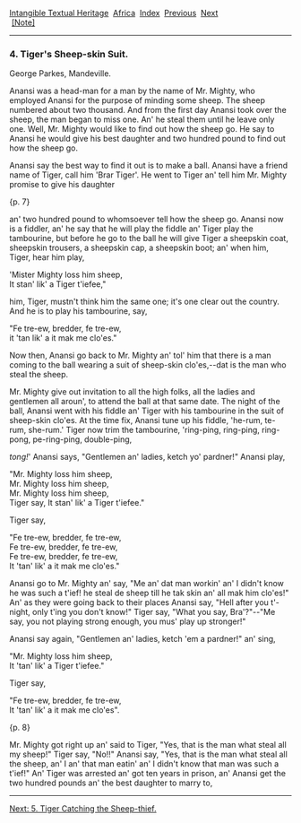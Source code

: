 [Intangible Textual Heritage](../../index)  [Africa](../index) 
[Index](index)  [Previous](jas003)  [Next](jas005)   
 [\[Note\]](jas004n)

------------------------------------------------------------------------

### 4. Tiger's Sheep-skin Suit.

George Parkes, Mandeville.

Anansi was a head-man for a man by the name of Mr. Mighty, who employed
Anansi for the purpose of minding some sheep. The sheep numbered about
two thousand. And from the first day Anansi took over the sheep, the man
began to miss one. An' he steal them until he leave only one. Well, Mr.
Mighty would like to find out how the sheep go. He say to Anansi he
would give his best daughter and two hundred pound to find out how the
sheep go.

Anansi say the best way to find it out is to make a ball. Anansi have a
friend name of Tiger, call him 'Brar Tiger'. He went to Tiger an' tell
him Mr. Mighty promise to give his daughter

{p. 7}

an' two hundred pound to whomsoever tell how the sheep go. Anansi now is
a fiddler, an' he say that he will play the fiddle an' Tiger play the
tambourine, but before he go to the ball he will give Tiger a sheepskin
coat, sheepskin trousers, a sheepskin cap, a sheepskin boot; an' when
him, Tiger, hear him play,

'Mister Mighty loss him sheep,  
It stan' lik' a Tiger t'iefee,"

him, Tiger, mustn't think him the same one; it's one clear out the
country. And he is to play his tambourine, say,

"Fe tre-ew, bredder, fe tre-ew,  
it 'tan lik' a it mak me clo'es."

Now then, Anansi go back to Mr. Mighty an' tol' him that there is a man
coming to the ball wearing a suit of sheep-skin clo'es,--dat is the man
who steal the sheep.

Mr. Mighty give out invitation to all the high folks, all the ladies and
gentlemen all aroun', to attend the ball at that same date. The night of
the ball, Anansi went with his fiddle an' Tiger with his tambourine in
the suit of sheep-skin clo'es. At the time fix, Anansi tune up his
fiddle, 'he-rum, te-rum, she-rum.' Tiger now trim the tambourine,
'ring-ping, ring-ping, ring-pong, pe-ring-ping, double-ping,

*tong!*' Anansi says, "Gentlemen an' ladies, ketch yo' pardner!" Anansi
play,

"Mr. Mighty loss him sheep,  
Mr. Mighty loss him sheep,  
Mr. Mighty loss him sheep,  
Tiger say, It stan' lik' a Tiger t'iefee."

Tiger say,

"Fe tre-ew, bredder, fe tre-ew,  
Fe tre-ew, bredder, fe tre-ew,  
Fe tre-ew, bredder, fe tre-ew,  
It 'tan' lik' a it mak me clo'es."

Anansi go to Mr. Mighty an' say, "Me an' dat man workin' an' I didn't
know he was such a t'ief! he steal de sheep till he tak skin an' all mak
him clo'es!" An' as they were going back to their places Anansi say,
"Hell after you t'-night, only t'ing you don't know!" Tiger say, "What
you say, Bra'?"--"Me say, you not playing strong enough, you mus' play
up stronger!"

Anansi say again, "Gentlemen an' ladies, ketch 'em a pardner!" an' sing,

"Mr. Mighty loss him sheep,  
It 'tan' lik' a Tiger t'iefee."

Tiger say,

"Fe tre-ew, bredder, fe tre-ew,  
It 'tan' lik' a it mak me clo'es".

{p. 8}

Mr. Mighty got right up an' said to Tiger, "Yes, that is the man what
steal all my sheep!" Tiger say, "No!!" Anansi say, "Yes, that is the man
what steal all the sheep, an' I an' that man eatin' an' I didn't know
that man was such a t'ief!" An' Tiger was arrested an' got ten years in
prison, an' Anansi get the two hundred pounds an' the best daughter to
marry to,

------------------------------------------------------------------------

[Next: 5. Tiger Catching the Sheep-thief.](jas005)

